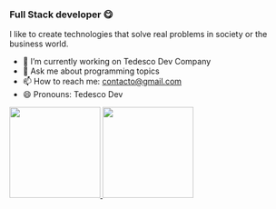 ### Full Stack developer 😋

I like to create technologies that solve real problems in society or the business world.

- 🔭 I’m currently working on Tedesco Dev Company
- 💬 Ask me about programming topics
- 📫 How to reach me: contacto@gmail.com
- 😄 Pronouns: Tedesco Dev

<a href="https://github.com/tedesco8/">
  <img height="160em" src="https://github-readme-stats.vercel.app/api?username=tedesco8&show_icons=true&include_all_commits=true&custom_title=GitHub+Stats&theme=vue">
  <img height="160em" src="https://github-readme-stats.vercel.app/api/top-langs/?username=tedesco8&layout=compact&theme=vue">
</a>
